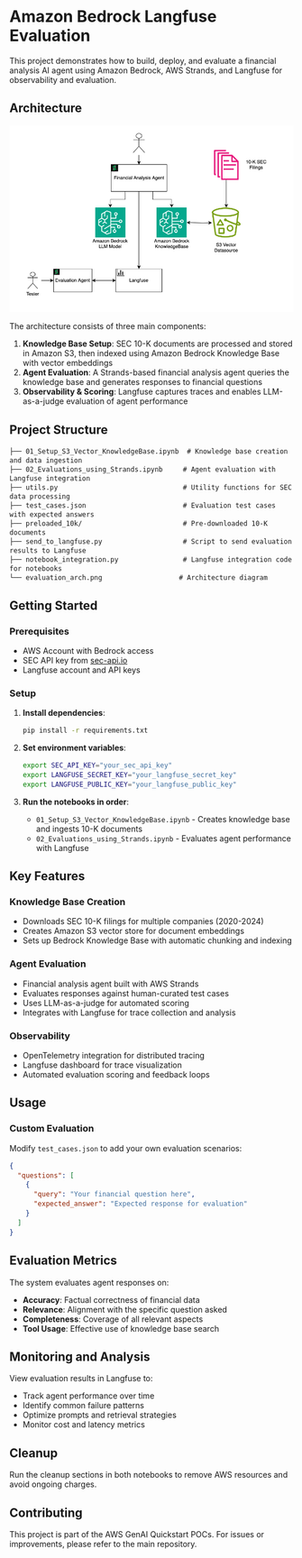 # Amazon Bedrock Langfuse Evaluation

This project demonstrates how to build, deploy, and evaluate a financial analysis AI agent using Amazon Bedrock, AWS Strands, and Langfuse for observability and evaluation.

## Architecture

![Evaluation Architecture](./evaluation_arch.png)

The architecture consists of three main components:

1. **Knowledge Base Setup**: SEC 10-K documents are processed and stored in Amazon S3, then indexed using Amazon Bedrock Knowledge Base with vector embeddings
2. **Agent Evaluation**: A Strands-based financial analysis agent queries the knowledge base and generates responses to financial questions
3. **Observability & Scoring**: Langfuse captures traces and enables LLM-as-a-judge evaluation of agent performance

## Project Structure

```
├── 01_Setup_S3_Vector_KnowledgeBase.ipynb  # Knowledge base creation and data ingestion
├── 02_Evaluations_using_Strands.ipynb     # Agent evaluation with Langfuse integration
├── utils.py                               # Utility functions for SEC data processing
├── test_cases.json                        # Evaluation test cases with expected answers
├── preloaded_10k/                         # Pre-downloaded 10-K documents
├── send_to_langfuse.py                    # Script to send evaluation results to Langfuse
├── notebook_integration.py                # Langfuse integration code for notebooks
└── evaluation_arch.png                   # Architecture diagram
```

## Getting Started

### Prerequisites

- AWS Account with Bedrock access
- SEC API key from [sec-api.io](https://sec-api.io/)
- Langfuse account and API keys

### Setup

1. **Install dependencies**:
   ```bash
   pip install -r requirements.txt
   ```

2. **Set environment variables**:
   ```bash
   export SEC_API_KEY="your_sec_api_key"
   export LANGFUSE_SECRET_KEY="your_langfuse_secret_key"
   export LANGFUSE_PUBLIC_KEY="your_langfuse_public_key"
   ```

3. **Run the notebooks in order**:
   - `01_Setup_S3_Vector_KnowledgeBase.ipynb` - Creates knowledge base and ingests 10-K documents
   - `02_Evaluations_using_Strands.ipynb` - Evaluates agent performance with Langfuse

## Key Features

### Knowledge Base Creation
- Downloads SEC 10-K filings for multiple companies (2020-2024)
- Creates Amazon S3 vector store for document embeddings
- Sets up Bedrock Knowledge Base with automatic chunking and indexing

### Agent Evaluation
- Financial analysis agent built with AWS Strands
- Evaluates responses against human-curated test cases
- Uses LLM-as-a-judge for automated scoring
- Integrates with Langfuse for trace collection and analysis

### Observability
- OpenTelemetry integration for distributed tracing
- Langfuse dashboard for trace visualization
- Automated evaluation scoring and feedback loops

## Usage

### Custom Evaluation

Modify `test_cases.json` to add your own evaluation scenarios:

```json
{
  "questions": [
    {
      "query": "Your financial question here",
      "expected_answer": "Expected response for evaluation"
    }
  ]
}
```

## Evaluation Metrics

The system evaluates agent responses on:
- **Accuracy**: Factual correctness of financial data
- **Relevance**: Alignment with the specific question asked
- **Completeness**: Coverage of all relevant aspects
- **Tool Usage**: Effective use of knowledge base search

## Monitoring and Analysis

View evaluation results in Langfuse to:
- Track agent performance over time
- Identify common failure patterns
- Optimize prompts and retrieval strategies
- Monitor cost and latency metrics

## Cleanup

Run the cleanup sections in both notebooks to remove AWS resources and avoid ongoing charges.

## Contributing

This project is part of the AWS GenAI Quickstart POCs. For issues or improvements, please refer to the main repository.
